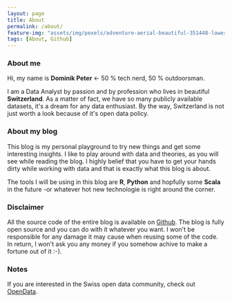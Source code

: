 ```yaml
---
layout: page
title: About
permalink: /about/
feature-img: "assets/img/pexels/adventure-aerial-beautiful-351448-lower.jpg"
tags: [About, Github]
---
```



### About me

Hi, my name is **Dominik Peter** <- 50 % tech nerd, 50 % outdoorsman.

I am a Data Analyst by passion and by profession who lives in beautiful **Switzerland**. As a matter of fact, we have so many publicly available datasets, it's a dream for any data enthusiast. By the way, Switzerland is not just worth a look because of it's open data policy.

### About my blog

This blog is my personal playground to try new things and get some interesting insights.
I like to play around with data and theories, as you will see while reading the blog. I highly belief that you have to get your hands dirty while working with data and that is exactly what this blog is about.

The tools I will be using in this blog are **R**, **Python** and hopfully some **Scala** in the future -or whatever hot new technologie is right around the corner.

### Disclaimer

All the source code of the entire blog is available on [Github](https://github.com/dominikpeter/dominikpeter.github.io).
The blog is fully open source and you can do with it whatever you want.
I won't be responsible for any damage it may cause when reusing some of the code. In return, I won't ask you any money if you somehow achive to make a fortune out of it :-).


### Notes

If you are interested in the Swiss open data community, check out [OpenData](https://opendata.swiss/en/).
